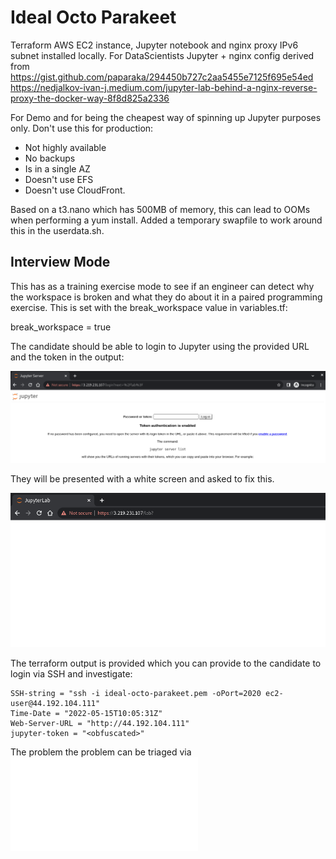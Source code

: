 # Ideal Octo Parakeet 
Terraform AWS EC2 instance, Jupyter notebook and nginx proxy IPv6 subnet installed locally. For DataScientists
Jupyter + nginx config derived from 
https://gist.github.com/paparaka/294450b727c2aa5455e7125f695e54ed
https://nedjalkov-ivan-j.medium.com/jupyter-lab-behind-a-nginx-reverse-proxy-the-docker-way-8f8d825a2336

For Demo and for being the cheapest way of spinning up Jupyter purposes only. Don't use this for production:
* Not highly available
* No backups
* Is in a single AZ
* Doesn't use EFS
* Doesn't use CloudFront. 

Based on a t3.nano which has 500MB of memory, this can lead to OOMs when performing a yum install. Added a temporary swapfile to work around this in the userdata.sh.

## Interview Mode
This has as a training exercise mode to see if an engineer can detect why the workspace is broken and what they do about it in a paired programming exercise.  This is set with the break_workspace value in variables.tf:

break_workspace = true

The candidate should be able to login to Jupyter using the provided URL and the token in the output:

![Login to Jupyter using the provided Token](pictures/jupyter_login.png)

They will be presented with a white screen and asked to fix this.

![Jupyter blank page. Oh no.](pictures/jupyter_blank_page.png)

The terraform output is provided which you can provide to the candidate to login via SSH and investigate:

```
SSH-string = "ssh -i ideal-octo-parakeet.pem -oPort=2020 ec2-user@44.192.104.111"
Time-Date = "2022-05-15T10:05:31Z"
Web-Server-URL = "http://44.192.104.111"
jupyter-token = "<obfuscated>"
```

The problem the problem can be triaged via ![answers.md](answers.md)
